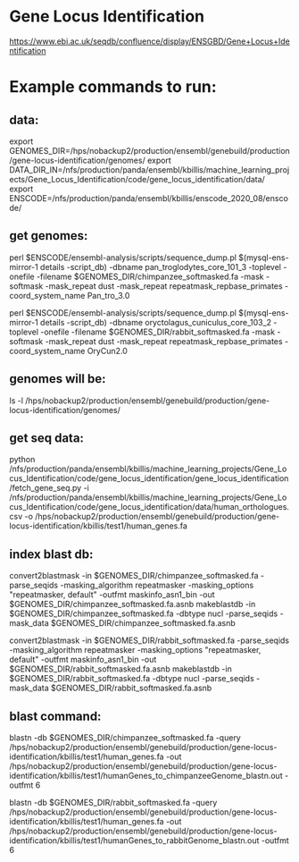 # Gene Locus Identification

https://www.ebi.ac.uk/seqdb/confluence/display/ENSGBD/Gene+Locus+Identification




# Example commands to run: 


## data:
export GENOMES_DIR=/hps/nobackup2/production/ensembl/genebuild/production/gene-locus-identification/genomes/
export DATA_DIR_IN=/nfs/production/panda/ensembl/kbillis/machine_learning_projects/Gene_Locus_Identification/code/gene_locus_identification/data/
export ENSCODE=/nfs/production/panda/ensembl/kbillis/enscode_2020_08/enscode/

## get genomes:
perl $ENSCODE/ensembl-analysis/scripts/sequence_dump.pl $(mysql-ens-mirror-1 details -script_db) -dbname pan_troglodytes_core_101_3 -toplevel -onefile -filename $GENOMES_DIR/chimpanzee_softmasked.fa -mask -softmask -mask_repeat dust -mask_repeat repeatmask_repbase_primates -coord_system_name Pan_tro_3.0

perl $ENSCODE/ensembl-analysis/scripts/sequence_dump.pl $(mysql-ens-mirror-1 details -script_db) -dbname oryctolagus_cuniculus_core_103_2 -toplevel -onefile -filename $GENOMES_DIR/rabbit_softmasked.fa -mask -softmask -mask_repeat dust -mask_repeat repeatmask_repbase_primates -coord_system_name OryCun2.0


## genomes will be:
ls -l /hps/nobackup2/production/ensembl/genebuild/production/gene-locus-identification/genomes/

## get seq data:
python /nfs/production/panda/ensembl/kbillis/machine_learning_projects/Gene_Locus_Identification/code/gene_locus_identification/gene_locus_identification/fetch_gene_seq.py   -i /nfs/production/panda/ensembl/kbillis/machine_learning_projects/Gene_Locus_Identification/code/gene_locus_identification/data/human_orthologues.csv   -o /hps/nobackup2/production/ensembl/genebuild/production/gene-locus-identification/kbillis/test1/human_genes.fa

## index blast db:
convert2blastmask -in $GENOMES_DIR/chimpanzee_softmasked.fa  -parse_seqids -masking_algorithm repeatmasker -masking_options "repeatmasker, default" -outfmt maskinfo_asn1_bin -out $GENOMES_DIR/chimpanzee_softmasked.fa.asnb
makeblastdb -in $GENOMES_DIR/chimpanzee_softmasked.fa  -dbtype nucl -parse_seqids -mask_data $GENOMES_DIR/chimpanzee_softmasked.fa.asnb

convert2blastmask -in $GENOMES_DIR/rabbit_softmasked.fa  -parse_seqids -masking_algorithm repeatmasker -masking_options "repeatmasker, default" -outfmt maskinfo_asn1_bin -out $GENOMES_DIR/rabbit_softmasked.fa.asnb
makeblastdb -in $GENOMES_DIR/rabbit_softmasked.fa  -dbtype nucl -parse_seqids -mask_data $GENOMES_DIR/rabbit_softmasked.fa.asnb


## blast command:
blastn -db $GENOMES_DIR/chimpanzee_softmasked.fa   -query /hps/nobackup2/production/ensembl/genebuild/production/gene-locus-identification/kbillis/test1/human_genes.fa  -out /hps/nobackup2/production/ensembl/genebuild/production/gene-locus-identification/kbillis/test1/humanGenes_to_chimpanzeeGenome_blastn.out -outfmt 6

blastn -db $GENOMES_DIR/rabbit_softmasked.fa   -query /hps/nobackup2/production/ensembl/genebuild/production/gene-locus-identification/kbillis/test1/human_genes.fa  -out /hps/nobackup2/production/ensembl/genebuild/production/gene-locus-identification/kbillis/test1/humanGenes_to_rabbitGenome_blastn.out -outfmt 6

